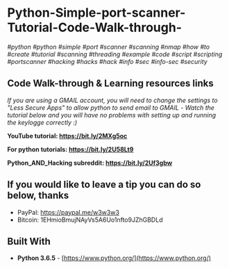 # Python-Simple-port-scanner-Tutorial-Code-Walk-through-


*#python* *#python* *#simple* *#port* *#scanner* *#scanning* *#nmap* *#how* *#to* *#create* *#tutorial* *#scanning* *#threading* *#example*
*#code* *#script* *#scripting* *#portscanner* *#hacking* *#hacks* *#hack* *#info* *#sec* *#info-sec* *#security*

## Code Walk-through & Learning resources links
*If you are using a GMAIL account, you will need to change the settings to "Less Secure Apps" to allow python to send email to GMAIL*
*- Watch the tutorial below and you will have no problems with setting up and running the keylogge correctly :)*

**YouTube tutorial: https://bit.ly/2MXg5oc**

**For python tutorials: https://bit.ly/2U58Lt9**

**Python_AND_Hacking subreddit: https://bit.ly/2Uf3gbw**

## If you would like to leave a tip you can do so below, thanks 
* PayPal: https://paypal.me/w3w3w3
* Bitcoin: 1EHmioBmujNAyVs5A6Uo1nfto9JZhGBDLd

## Built With

* **Python 3.6.5** - [https://www.python.org/](https://www.python.org/)
